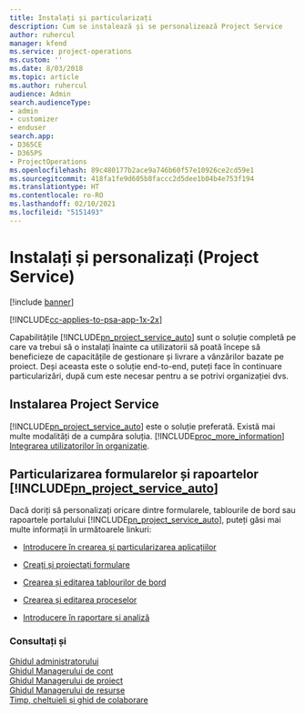 ```yaml
---
title: Instalați și particularizați
description: Cum se instalează și se personalizează Project Service
author: ruhercul
manager: kfend
ms.service: project-operations
ms.custom: ''
ms.date: 8/03/2018
ms.topic: article
ms.author: ruhercul
audience: Admin
search.audienceType:
- admin
- customizer
- enduser
search.app:
- D365CE
- D365PS
- ProjectOperations
ms.openlocfilehash: 89c480177b2ace9a746b60f57e10926ce2cd59e1
ms.sourcegitcommit: 418fa1fe9d605b8faccc2d5dee1b04b4e753f194
ms.translationtype: HT
ms.contentlocale: ro-RO
ms.lasthandoff: 02/10/2021
ms.locfileid: "5151493"
---
```

# <a name="install-and-customize-project-service"></a>Instalați și personalizați (Project Service)

[!include [banner](../includes/psa-now-project-operations.md)]

[!INCLUDE[cc-applies-to-psa-app-1x-2x](../includes/cc-applies-to-psa-app-1x-2x.md)]

Capabilitățile [!INCLUDE[pn_project_service_auto](../includes/pn-project-service-auto.md)] sunt o soluție completă pe care va trebui să o instalați înainte ca utilizatorii să poată începe să beneficieze de capacitățile de gestionare și livrare a vânzărilor bazate pe proiect. Deși aceasta este o soluție end-to-end, puteți face în continuare particularizări, după cum este necesar pentru a se potrivi organizației dvs.  
<!-- TODO: I expect to find the information on how to get and install this here. Please find that and add it here. Same for Project Service.--> 
  
## <a name="install-project-service"></a>Instalarea Project Service  
 [!INCLUDE[pn_project_service_auto](../includes/pn-project-service-auto.md)] este o soluție preferată. Există mai multe modalități de a cumpăra soluția. [!INCLUDE[proc_more_information](../includes/proc-more-information.md)] [Integrarea utilizatorilor în organizație](https://docs.microsoft.com/dynamics365/customerengagement/on-premises/admin/onboard-your-organization-and-users-to-dynamics-365-online).  
  
## <a name="customize-pn_project_service_auto-forms-and-reports"></a>Particularizarea formularelor și rapoartelor [!INCLUDE[pn_project_service_auto](../includes/pn-project-service-auto.md)]  
 Dacă doriți să personalizați oricare dintre formularele, tablourile de bord sau rapoartele portalului [!INCLUDE[pn_project_service_auto](../includes/pn-project-service-auto.md)], puteți găsi mai multe informații în următoarele linkuri:  
  
- [Introducere în crearea și particularizarea aplicațiilor](https://docs.microsoft.com/dynamics365/customerengagement/on-premises/customize/getting-started-customization)  
  
- [Creați și proiectați formulare](https://docs.microsoft.com/dynamics365/customerengagement/on-premises/customize/create-design-forms)  
  
- [Crearea și editarea tablourilor de bord](https://docs.microsoft.com/dynamics365/customerengagement/on-premises/customize/create-edit-dashboards)  
  
- [Crearea și editarea proceselor](https://docs.microsoft.com/dynamics365/customerengagement/on-premises/customize/guide-staff-through-common-tasks-processes)  
  
- [Introducere în raportare și analiză](https://docs.microsoft.com/dynamics365/customerengagement/on-premises/analytics/reporting-analytics-with-dynamics-365)  
  
### <a name="see-also"></a>Consultați și  
 [Ghidul administratorului](../psa/admin-guide.md)   
 [Ghidul Managerului de cont](../psa/account-manager-guide.md)   
 [Ghidul Managerului de proiect](../psa/project-manager-guide.md)   
 [Ghidul Managerului de resurse](../psa/resource-manager-guide.md)   
 [Timp, cheltuieli și ghid de colaborare](../psa/time-expense-collaboration-guide.md)
